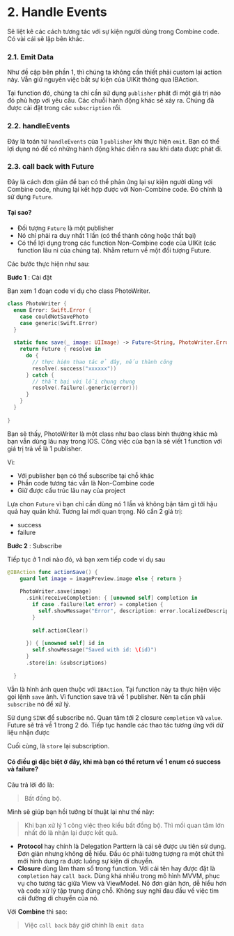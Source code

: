 # 2. Handle Events

Sẽ liệt kê các cách tương tác với sự kiện người dùng trong Combine code. Có vài cái sẽ lặp bên khác.

### 2.1. Emit Data

Như đề cập bên phần 1, thì chúng ta không cần thiết phải custom lại action này. Vẫn giữ nguyên việc bắt sự kiện của UIKit thông qua IBAction.

Tại function đó, chúng ta chỉ cần sử dụng `publisher` phát đi một giá trị nào đó phù hợp với yêu cầu. Các chuỗi hành động khác sẽ xảy ra. Chúng đã được cài đặt trong các `subscription` rồi.

### 2.2. handleEvents

Đây là toán tử `handleEvents` của 1 `publisher` khi thực hiện `emit`. Bạn có thể lợi dụng nó để có những hành động khác diễn ra sau khi data được phát đi.

### 2.3. call back with Future

Đây là cách đơn giản để bạn có thể phản ứng lại sự kiện người dùng với Combine code, nhưng lại kết hợp được với Non-Combine code. Đó chính là sử dụng `Future`.

#### Tại sao?

* Đối tượng `Future` là một publisher
* Nó chỉ phải ra duy nhất 1 lần (có thể thành công hoặc thất bại)
* Có thể lợi dụng trong các function Non-Combine code của UIKit (các function lâu ni của chúng ta). Nhằm return về một đối tượng Future.

Các bước thực hiện như sau:

**Bước 1** : Cài đặt

Bạn xem 1 đoạn code ví dụ cho class PhotoWriter.

```swift
class PhotoWriter {
  enum Error: Swift.Error {
    case couldNotSavePhoto
    case generic(Swift.Error)
  }
  
  static func save(_ image: UIImage) -> Future<String, PhotoWriter.Error> {
    return Future { resolve in
      do {
        // thực hiện thao tác ở đây, nếu thành công
        resolve(.success("xxxxxx"))
      } catch {
        // thất bại với lỗi chung chung
        resolve(.failure(.generic(error)))
      }
    }
  }
  
}
```

Bạn sẽ thấy, PhotoWriter là một class như bao class bình thường khác mà bạn vẫn dùng lâu nay trong IOS. Công việc của bạn là sẽ viết 1 function với giá trị trả về là 1 publisher. 

Vì:

* Với publisher bạn có thể subscribe tại chỗ khác
* Phần code tương tác vẫn là Non-Combine code
* Giữ được cấu trúc lâu nay của project

Lựa chon `Future` vì bạn chỉ cần dùng nó 1 lần và không bận tâm gì tới hậu quả hay quán khứ. Tương lai mới quan trọng. Nó cần 2 giá trị:

* success
* failure

**Bước 2** : Subscribe

Tiếp tục ở 1 nơi nào đó, và bạn xem tiếp code ví dụ sau

```swift
@IBAction func actionSave() {
    guard let image = imagePreview.image else { return }
    
    PhotoWriter.save(image)
      .sink(receiveCompletion: { [unowned self] completion in
        if case .failure(let error) = completion {
          self.showMessage("Error", description: error.localizedDescription)
        }
        
        self.actionClear()
        
      }) { [unowned self] id in
        self.showMessage("Saved with id: \(id)")
      }
      .store(in: &subscriptions)
    
  }
```

Vẫn là hình ảnh quen thuộc với `IBAction`. Tại function này ta thực hiện việc gọi lệnh `save` ảnh. Vì function save trả về 1 publisher. Nên ta cần phải `subscribe` nó để xử lý.

Sử dụng `SINK` để subscribe nó. Quan tâm tới 2 closure `completion` và `value`. Future sẽ trả về 1 trong 2 đó. Tiếp tục handle các thao tác tương ứng với dữ liệu nhận được

Cuối cùng, là `store` lại subscription.

#### Có điều gì đặc biệt ở đây, khi mà bạn có thể return về 1 enum có success và failure?

Câu trả lời đó là:

> Bất đồng bộ.

Mình sẽ giúp bạn hồi tưởng bí thuật lại như thế này:

> Khi bạn xử lý 1 công việc theo kiểu bất đồng bộ. Thì mối quan tâm lớn nhất đó là nhận lại được kết quả.

* **Protocol** hay chính là Delegation Parttern là cái sẽ được ưu tiên sử dụng. Đơn giản nhưng không dễ hiểu. Đầu óc phải tưởng tượng ra một chút thì mới hình dung ra được luồng sự kiện di chuyển.
* **Closure** dùng làm tham số trong function. Với cái tên hay được đặt là `completion` hay `call back`. Dùng khá nhiều trong mô hình MVVM, phục vụ cho tương tác giữa View và ViewModel. Nó đơn giản hơn, dễ hiểu hơn và code xử lý tập trung đúng chỗ. Không suy nghĩ đau đầu về việc tìm cái đường di chuyển của nó.

Với **Combine** thì sao:

> Việc `call back` bây giờ chính là `emit data` 

